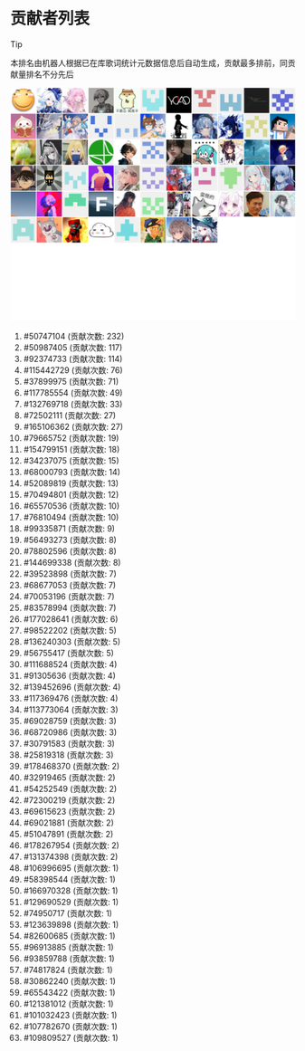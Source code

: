 # 贡献者列表

> [!TIP]
> 本排名由机器人根据已在库歌词统计元数据信息后自动生成，贡献最多排前，同贡献量排名不分先后

![贡献者头像画廊](./CONTRIBUTORS.svg)

1. #50747104 (贡献次数: 232)
2. #50987405 (贡献次数: 117)
3. #92374733 (贡献次数: 114)
4. #115442729 (贡献次数: 76)
5. #37899975 (贡献次数: 71)
6. #117785554 (贡献次数: 49)
7. #132769718 (贡献次数: 33)
8. #72502111 (贡献次数: 27)
9. #165106362 (贡献次数: 27)
10. #79665752 (贡献次数: 19)
11. #154799151 (贡献次数: 18)
12. #34237075 (贡献次数: 15)
13. #68000793 (贡献次数: 14)
14. #52089819 (贡献次数: 13)
15. #70494801 (贡献次数: 12)
16. #65570536 (贡献次数: 10)
17. #76810494 (贡献次数: 10)
18. #99335871 (贡献次数: 9)
19. #56493273 (贡献次数: 8)
20. #78802596 (贡献次数: 8)
21. #144699338 (贡献次数: 8)
22. #39523898 (贡献次数: 7)
23. #68677053 (贡献次数: 7)
24. #70053196 (贡献次数: 7)
25. #83578994 (贡献次数: 7)
26. #177028641 (贡献次数: 6)
27. #98522202 (贡献次数: 5)
28. #136240303 (贡献次数: 5)
29. #56755417 (贡献次数: 5)
30. #111688524 (贡献次数: 4)
31. #91305636 (贡献次数: 4)
32. #139452696 (贡献次数: 4)
33. #117369476 (贡献次数: 4)
34. #113773064 (贡献次数: 3)
35. #69028759 (贡献次数: 3)
36. #68720986 (贡献次数: 3)
37. #30791583 (贡献次数: 3)
38. #25819318 (贡献次数: 3)
39. #178468370 (贡献次数: 2)
40. #32919465 (贡献次数: 2)
41. #54252549 (贡献次数: 2)
42. #72300219 (贡献次数: 2)
43. #69615623 (贡献次数: 2)
44. #69021881 (贡献次数: 2)
45. #51047891 (贡献次数: 2)
46. #178267954 (贡献次数: 2)
47. #131374398 (贡献次数: 2)
48. #106996695 (贡献次数: 1)
49. #58398544 (贡献次数: 1)
50. #166970328 (贡献次数: 1)
51. #129690529 (贡献次数: 1)
52. #74950717 (贡献次数: 1)
53. #123639898 (贡献次数: 1)
54. #82600685 (贡献次数: 1)
55. #96913885 (贡献次数: 1)
56. #93859788 (贡献次数: 1)
57. #74817824 (贡献次数: 1)
58. #30862240 (贡献次数: 1)
59. #65543422 (贡献次数: 1)
60. #121381012 (贡献次数: 1)
61. #101032423 (贡献次数: 1)
62. #107782670 (贡献次数: 1)
63. #109809527 (贡献次数: 1)
